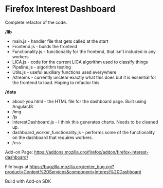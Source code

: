 Firefox Interest Dashboard
==========================

Complete refactor of the code.

__/lib__
* main.js - handler file that gets called at the start
* Frontend.js - builds the frontend
* Functionality.js - functionality for the frontend, that isn't included in any workers
* LICA.js - code for the current LICA algorithm used to classify things
* Pipeline.js - algorithm testing
* Utils.js - useful auxiliary functions used everywhere
* /streams - currently unclear exactly what this does but it is essential for the frontend to load. Hoping to refactor this

__/data__
* about-you.html - the HTML file for the dashboard page. Built using AngularJS
* /img
* /js
 * InterestDashboard.js - I think this generates charts. Needs to be cleaned up. 
 * dashboard_worker_functionality.js - performs some of the functionality on the dashboard that requires workers. 
* /css


Add-on Page: https://addons.mozilla.org/firefox/addon/firefox-interest-dashboard/

File bugs at https://bugzilla.mozilla.org/enter_bug.cgi?product=Content%20Services&component=Interest%20Dashboard

Build with Add-on SDK
